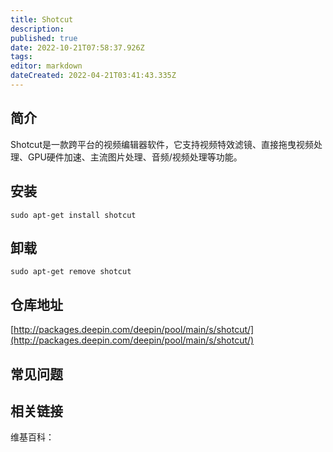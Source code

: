 ```yaml
---
title: Shotcut
description: 
published: true
date: 2022-10-21T07:58:37.926Z
tags: 
editor: markdown
dateCreated: 2022-04-21T03:41:43.335Z
---
```


## 简介

Shotcut是一款跨平台的视频编辑器软件，它支持视频特效滤镜、直接拖曳视频处理、GPU硬件加速、主流图片处理、音频/视频处理等功能。

## 安装

`sudo apt-get install shotcut`

## 卸载

`sudo apt-get remove shotcut`

## 仓库地址

[http://packages.deepin.com/deepin/pool/main/s/shotcut/](http://packages.deepin.com/deepin/pool/main/s/shotcut/)

## 常见问题

## 相关链接

维基百科：
